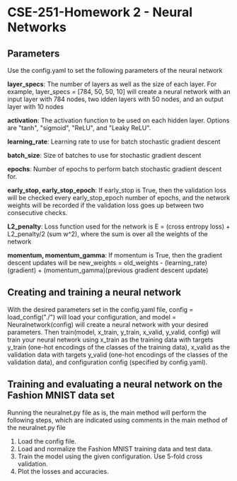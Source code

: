 # CSE-251-Homework 2 - Neural Networks


## Parameters

Use the config.yaml to set the following parameters of the neural network

**layer_specs**: The number of layers as well as the size of each layer.  For example, layer_specs = [784, 50, 50, 10] will create a neural network with an input layer with 784 nodes, two idden layers with 50 nodes, and an output layer with 10 nodes

**activation**: The activation function to be used on each hidden layer.  Options are "tanh", "sigmoid", "ReLU", and "Leaky ReLU".

**learning_rate**: Learning rate to use for batch stochastic gradient descent

**batch_size**: Size of batches to use for stochastic gradient descent

**epochs**: Number of epochs to perform batch stochastic gradient descent for.

**early_stop, early_stop_epoch**: If early_stop is True, then the validation loss will be checked every early_stop_epoch number of epochs, and the network weights will be recorded if the validation loss goes up between two consecutive checks.

**L2_penalty**: Loss function used for the network is E = (cross entropy loss) + L2_penalty/2 (sum w^2), where the sum is over all the weights of the network

**momentum, momentum_gamma**: If momentum is True, then the gradient descent updates will be new_weights = old_weights - (learning_rate)(gradient) + (momentum_gamma)(previous gradient descent update)


## Creating and training a neural network
With the desired parameters set in the config.yaml file, config = load_config("./") will load your configuration, and model = Neuralnetwork(config) will create a neural network with your desired parameters.  Then train(model, x_train, y_train, x_valid, y_valid, config) will train your neural network using x_train as the training data with targets y_train (one-hot encodings of the classes of the training data), x_valid as the validation data with targets y_valid (one-hot encodings of the classes of the validation data), and configuration config (specified by config.yaml).

## Training and evaluating a neural network on the Fashion MNIST data set
Running the neuralnet.py file as is, the main method will perform the following steps, which are indicated using comments in the main method of the  neuralnet.py file

1. Load the config file.
2. Load and normalize the Fashion MNIST training data and test data.
3. Train the model using the given configuration.  Use 5-fold cross validation.
4. Plot the losses and accuracies.

